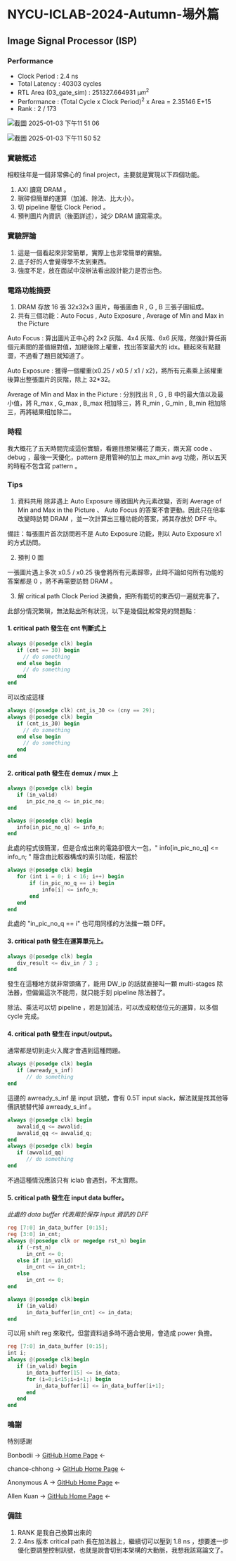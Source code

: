 # NYCU-ICLAB-2024-Autumn-場外篇
## Image Signal Processor (ISP)
### Performance
- Clock Period : 2.4 ns
- Total Latency : 40303 cycles
- RTL Area (03_gate_sim) : 251327.664931  μ𝑚<sup>2 </sup>
- Performance : (Total Cycle x Clock Period)<sup>2</sup> x Area = 2.35146 E+15
- Rank : 2 / 173

![截圖 2025-01-03 下午11 51 06](https://github.com/user-attachments/assets/8ac81f9e-4e8c-49d6-90eb-35957ff65693)

![截圖 2025-01-03 下午11 50 52](https://github.com/user-attachments/assets/ed5e634f-de7e-4f8f-9df6-e9441d23246d)

### 實驗概述
相較往年是一個非常佛心的 final project，主要就是實現以下四個功能。
1. AXI 讀寫 DRAM 。
2. 瑣碎但簡單的運算（加減、除法、比大小）。
3. 切 pipeline 壓低 Clock Period 。
4. 預判圖片內資訊（後面詳述），減少 DRAM 讀寫需求。

### 實驗評論
1. 這是一個看起來非常簡單，實際上也非常簡單的實驗。
2. 底子好的人會覺得學不太到東西。
3. 強度不足，放在面試中沒辦法看出設計能力是否出色。

### 電路功能摘要
1. DRAM 存放 16 張 32x32x3 圖片，每張圖由 R , G , B 三張子圖組成。
2. 共有三個功能：Auto Focus , Auto Exposure , Average of Min and Max in the Picture

Auto Focus : 算出圖片正中心的 2x2 灰階、4x4 灰階、6x6 灰階，然後計算任兩個元素間的差值絕對值，加總後除上權重，找出答案最大的 idx。聽起來有點艱澀，不過看了題目就知道了。

Auto Exposure : 獲得一個權重(x0.25 / x0.5 / x1 / x2)，將所有元素乘上該權重後算出整張圖片的灰階，除上 32*32。

Average of Min and Max in the Picture : 分別找出 R , G , B 中的最大值以及最小值，將 R_max , G_max , B_max 相加除三，將 R_min , G_min , B_min 相加除三，再將結果相加除二。

### 時程
我大概花了五天時間完成這份實驗，看題目想架構花了兩天，兩天寫 code 、debug ，最後一天優化，pattern 是用管神的加上 max_min avg 功能，所以五天的時程不包含寫 pattern 。

### Tips
1. 資料共用
除非遇上 Auto Exposure 導致圖片內元素改變，否則 Average of Min and Max in the Picture 、 Auto Focus 的答案不會更動。因此只在倍率改變時訪問 DRAM ，並一次計算出三種功能的答案，將其存放於 DFF 中。

備註：每張圖片首次訪問若不是 Auto Exposure 功能，則以 Auto Exposure x1 的方式訪問。
   
2. 預判 0 圖

一張圖片遇上多次 x0.5 / x0.25 後會將所有元素歸零，此時不論如何所有功能的答案都是 0 ，將不再需要訪問 DRAM 。

3. 解 critical path
Clock Period 決勝負，把所有能切的東西切一遍就完事了。

此部分情況繁瑣，無法點出所有狀況，以下是幾個比較常見的問題點：

#### 1. critical path 發生在 cnt 判斷式上
```verilog
always @(posedge clk) begin
   if (cnt == 30) begin
     // do something
   end else begin 
     // do something
   end
end
```

可以改成這樣

```verilog
always @(posedge clk) cnt_is_30 <= (cny == 29);
always @(posedge clk) begin
   if (cnt_is_30) begin
     // do something
   end else begin 
     // do something
   end
end
```

#### 2. critical path 發生在 demux / mux 上

```verilog
always @(posedge clk) begin
   if (in_valid)
      in_pic_no_q <= in_pic_no;
end

always @(posedge clk) begin
   info[in_pic_no_q] <= info_n;
end
```

此處的程式很簡潔，但是合成出來的電路卻很大一包，" info[in_pic_no_q] <= info_n; " 隱含由比較器構成的索引功能，相當於
```verilog
always @(posedge clk) begin
   for (int i = 0; i < 16; i++) begin
       if (in_pic_no_q == i) begin
           info[i] <= info_n;
       end
   end
end
```

此處的 "in_pic_no_q == i" 也可用同樣的方法擋一顆 DFF。


#### 3. critical path 發生在運算單元上。

```verilog
always @(posedge clk) begin
   div_result <= div_in / 3 ;
end
```

發生在這種地方就非常頭痛了，能用 DW_ip 的話就直接叫一顆 multi-stages 除法器，但偏偏這次不能用，就只能手刻 pipeline 除法器了。

除法、乘法可以切 pipeline ，若是加減法，可以改成較低位元的運算，以多個 cycle 完成。

#### 4. critical path 發生在 input/output。

通常都是切到走火入魔才會遇到這種問題。

```verilog
always @(posedge clk) begin
   if (awready_s_inf)
      // do something
end
```

這邊的 awready_s_inf 是 input 訊號，會有 0.5T input slack，解法就是找其他等價訊號替代掉 awready_s_inf 。

```verilog
always @(posedge clk) begin
   awvalid_q <= awvalid;
   awvalid_qq <= awvalid_q;
end
always @(posedge clk) begin
   if (awvalid_qq)
      // do something
end
```
不過這種情況應該只有 iclab 會遇到，不太實際。

#### 5. critical path 發生在 input data buffer。
_此處的 data buffer 代表用於保存 input 資訊的 DFF_

```verilog
reg [7:0] in_data_buffer [0:15];
reg [3:0] in_cnt;
always @(posedge clk or negedge rst_n) begin
   if (~rst_n) 
      in_cnt <= 0;
   else if (in_valid)
      in_cnt <= in_cnt+1;
   else
      in_cnt <= 0;
end

always @(posedge clk)begin
   if (in_valid)
      in_data_buffer[in_cnt] <= in_data;
end
```

可以用 shift reg 來取代，但當資料過多時不適合使用，會造成 power 負擔。

```verilog
reg [7:0] in_data_buffer [0:15];
int i;
always @(posedge clk)begin
   if (in_valid) begin
      in_data_buffer[15] <= in_data;
      for (i=0;i<15;i=i+1;) begin
         in_data_buffer[i] <= in_data_buffer[i+1];
      end
   end
end
```

### 鳴謝
特別感謝 

Bonbodii  -> [GitHub Home Page](https://github.com/Bonbodii) <-

chance-chhong -> [GitHub Home Page](https://github.com/chance-chhong) <-

Anonymous A -> [GitHub Home Page](https://github.com/aelog134256) <- 

Allen Kuan -> [GitHub Home Page](https://github.com/c20kyo1827/) <-

### 備註

1. RANK 是我自己換算出來的
2. 2.4ns 版本 critical path 長在加法器上，繼續切可以壓到 1.8 ns ，想要進一步優化要調整控制訊號，也就是說會切到本架構的大動脈，我想我該寫論文了。
